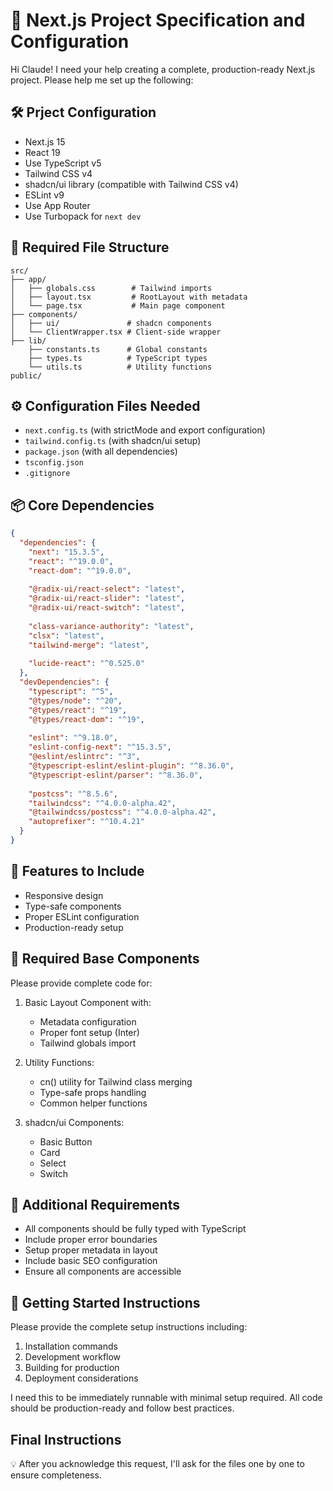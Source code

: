 # 🚀 Next.js Project Specification and Configuration

Hi Claude! I need your help creating a complete, production-ready Next.js project. Please help me set up the following:

## 🛠️ Prject Configuration

- Next.js 15
- React 19
- Use TypeScript v5
- Tailwind CSS v4
- shadcn/ui library (compatible with Tailwind CSS v4)
- ESLint v9
- Use App Router
- Use Turbopack for `next dev`

## 📁 Required File Structure

```
src/
├── app/
│   ├── globals.css        # Tailwind imports
│   ├── layout.tsx         # RootLayout with metadata
│   └── page.tsx           # Main page component
├── components/
│   ├── ui/               # shadcn components
│   └── ClientWrapper.tsx # Client-side wrapper
├── lib/
    ├── constants.ts      # Global constants
    ├── types.ts          # TypeScript types
    └── utils.ts          # Utility functions
public/
```

## ⚙️ Configuration Files Needed

- `next.config.ts` (with strictMode and export configuration)
- `tailwind.config.ts` (with shadcn/ui setup)
- `package.json` (with all dependencies)
- `tsconfig.json`
- `.gitignore`

## 📦 Core Dependencies

```json
{
  "dependencies": {
    "next": "15.3.5",
    "react": "^19.0.0",
    "react-dom": "^19.0.0",
    
    "@radix-ui/react-select": "latest",
    "@radix-ui/react-slider": "latest",
    "@radix-ui/react-switch": "latest",
    
    "class-variance-authority": "latest",
    "clsx": "latest",
    "tailwind-merge": "latest",
    
    "lucide-react": "^0.525.0"
  },
  "devDependencies": {
    "typescript": "^5",
    "@types/node": "^20",
    "@types/react": "^19",
    "@types/react-dom": "^19",
    
    "eslint": "^9.18.0",
    "eslint-config-next": "^15.3.5",
    "@eslint/eslintrc": "^3",
    "@typescript-eslint/eslint-plugin": "^8.36.0",
    "@typescript-eslint/parser": "^8.36.0",
    
    "postcss": "^8.5.6",
    "tailwindcss": "^4.0.0-alpha.42",
    "@tailwindcss/postcss": "^4.0.0-alpha.42",
    "autoprefixer": "^10.4.21"
  }
}
```

## 🎨 Features to Include

- Responsive design
- Type-safe components
- Proper ESLint configuration
- Production-ready setup

## 🔧 Required Base Components

Please provide complete code for:

1. Basic Layout Component with:
   - Metadata configuration
   - Proper font setup (Inter)
   - Tailwind globals import

2. Utility Functions:
   - cn() utility for Tailwind class merging
   - Type-safe props handling
   - Common helper functions

3. shadcn/ui Components:
   - Basic Button
   - Card
   - Select
   - Switch

## 📝 Additional Requirements

- All components should be fully typed with TypeScript
- Include proper error boundaries
- Setup proper metadata in layout
- Include basic SEO configuration
- Ensure all components are accessible

## 🚦 Getting Started Instructions

Please provide the complete setup instructions including:

1. Installation commands
2. Development workflow
3. Building for production
4. Deployment considerations

I need this to be immediately runnable with minimal setup required. All code should be production-ready and follow best practices.

## Final Instructions

💡 After you acknowledge this request, I'll ask for the files one by one to ensure completeness.